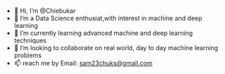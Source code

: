 - 👋 Hi, I’m @Chiebukar
- 👀 I’m a Data Science enthusiat,with interest in machine and deep learning
- 🌱 I’m currently learning advanced machine and deep learning techniques
- 💞️ I’m looking to collaborate on real world, day to day  machine learning problems
- 📫  reach me by Email: sam23chuks@gmail.com

<!---
Chiebukar/Chiebukar is a ✨ special ✨ repository because its `README.md` (this file) appears on your GitHub profile.
You can click the Preview link to take a look at your changes.
--->
